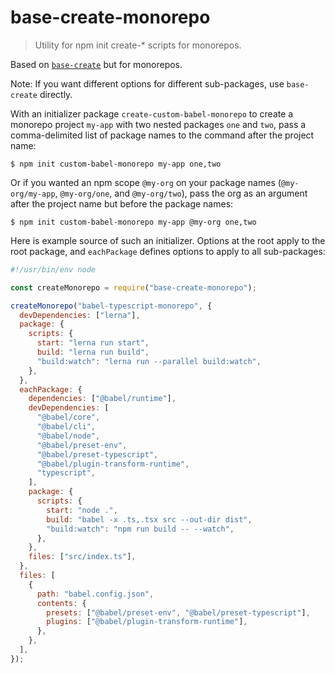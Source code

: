 # base-create-monorepo

> Utility for npm init create-\* scripts for monorepos.

Based on [`base-create`](https://npm.im/base-create) but for monorepos.

Note: If you want different options for different sub-packages, use `base-create` directly.

With an initializer package `create-custom-babel-monorepo` to create a monorepo project `my-app` with two nested packages `one` and `two`,
pass a comma-delimited list of package names to the command after the project name:

```
$ npm init custom-babel-monorepo my-app one,two
```

Or if you wanted an npm scope `@my-org` on your package names (`@my-org/my-app`, `@my-org/one`, and `@my-org/two`),
pass the org as an argument after the project name but before the package names:

```
$ npm init custom-babel-monorepo my-app @my-org one,two
```

Here is example source of such an initializer.
Options at the root apply to the root package,
and `eachPackage` defines options to apply to all sub-packages:

```js
#!/usr/bin/env node

const createMonorepo = require("base-create-monorepo");

createMonorepo("babel-typescript-monorepo", {
  devDependencies: ["lerna"],
  package: {
    scripts: {
      start: "lerna run start",
      build: "lerna run build",
      "build:watch": "lerna run --parallel build:watch",
    },
  },
  eachPackage: {
    dependencies: ["@babel/runtime"],
    devDependencies: [
      "@babel/core",
      "@babel/cli",
      "@babel/node",
      "@babel/preset-env",
      "@babel/preset-typescript",
      "@babel/plugin-transform-runtime",
      "typescript",
    ],
    package: {
      scripts: {
        start: "node .",
        build: "babel -x .ts,.tsx src --out-dir dist",
        "build:watch": "npm run build -- --watch",
      },
    },
    files: ["src/index.ts"],
  },
  files: [
    {
      path: "babel.config.json",
      contents: {
        presets: ["@babel/preset-env", "@babel/preset-typescript"],
        plugins: ["@babel/plugin-transform-runtime"],
      },
    },
  ],
});
```
